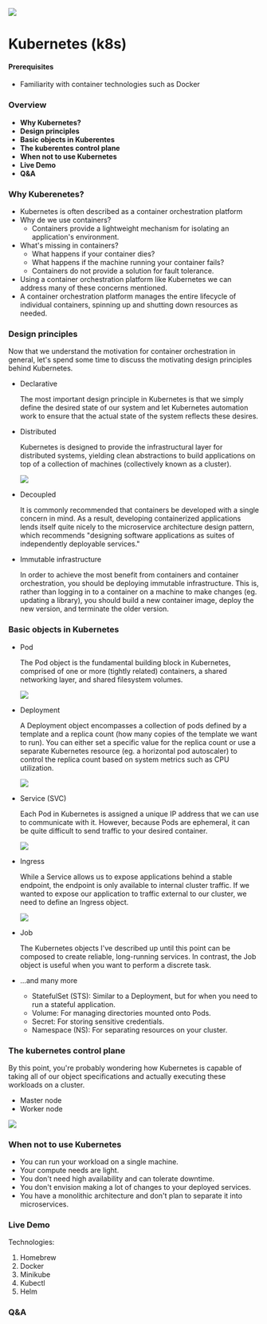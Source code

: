 ![](https://logos-world.net/wp-content/uploads/2023/06/Kubernetes-Logo.png)

# Kubernetes (k8s)
#### **Prerequisites**
- Familiarity with container technologies such as Docker

### **Overview**
- **Why Kubernetes?**
- **Design principles**
- **Basic objects in Kuberentes**
- **The kuberentes control plane**
- **When not to use Kubernetes**
- **Live Demo**
- **Q&A**

### **Why Kuberenetes?**
- Kubernetes is often described as a container orchestration platform
- Why de we use containers?
    - Containers provide a lightweight mechanism for isolating an application's environment.
- What's missing in containers?
    - What happens if your container dies?
    - What happens if the machine running your container fails?
    - Containers do not provide a solution for fault tolerance.
- Using a container orchestration platform like Kubernetes we can address many of these concerns mentioned. 
- A container orchestration platform manages the entire lifecycle of individual containers, spinning up and shutting down resources as needed.

### **Design principles**
Now that we understand the motivation for container orchestration in general, let's spend some time to discuss the motivating design principles behind Kubernetes.
- Declarative
    
    The most important design principle in Kubernetes is that we simply define the desired state of our system and let Kubernetes automation work to ensure that the actual state of the system reflects these desires.

- Distributed
    
    Kubernetes is designed to provide the infrastructural layer for distributed systems, yielding clean abstractions to build applications on top of a collection of machines (collectively known as a cluster).

    ![](https://www.jeremyjordan.me/content/images/2019/11/distributed_systems.png)

- Decoupled
    
    It is commonly recommended that containers be developed with a single concern in mind. As a result, developing containerized applications lends itself quite nicely to the microservice architecture design pattern, which recommends "designing software applications as suites of independently deployable services."
    
- Immutable infrastructure
    
    In order to achieve the most benefit from containers and container orchestration, you should be deploying immutable infrastructure. This is, rather than logging in to a container on a machine to make changes (eg. updating a library), you should build a new container image, deploy the new version, and terminate the older version.

### **Basic objects in Kubernetes**
- Pod

    The Pod object is the fundamental building block in Kubernetes, comprised of one or more (tightly related) containers, a shared networking layer, and shared filesystem volumes.
    
    ![](https://www.jeremyjordan.me/content/images/2019/11/pod.png)

- Deployment

    A Deployment object encompasses a collection of pods defined by a template and a replica count (how many copies of the template we want to run). You can either set a specific value for the replica count or use a separate Kubernetes resource (eg. a horizontal pod autoscaler) to control the replica count based on system metrics such as CPU utilization.

    ![](https://www.jeremyjordan.me/content/images/2019/11/deployment.png)

- Service (SVC)

    Each Pod in Kubernetes is assigned a unique IP address that we can use to communicate with it. However, because Pods are ephemeral, it can be quite difficult to send traffic to your desired container.

    ![](https://www.jeremyjordan.me/content/images/2019/11/service-1.png)

- Ingress

    While a Service allows us to expose applications behind a stable endpoint, the endpoint is only available to internal cluster traffic. If we wanted to expose our application to traffic external to our cluster, we need to define an Ingress object.  

    ![](https://www.jeremyjordan.me/content/images/2019/11/ingress_2.png)

- Job

    The Kubernetes objects I've described up until this point can be composed to create reliable, long-running services. In contrast, the Job object is useful when you want to perform a discrete task.

- ...and many more
    - StatefulSet (STS): Similar to a Deployment, but for when you need to run a stateful application.
    - Volume: For managing directories mounted onto Pods.
    - Secret: For storing sensitive credentials.
    - Namespace (NS): For separating resources on your cluster.

### **The kubernetes control plane**
By this point, you're probably wondering how Kubernetes is capable of taking all of our object specifications and actually executing these workloads on a cluster.
- Master node
- Worker node

![](https://www.jeremyjordan.me/content/images/2019/11/full_picture-1.png)

### **When not to use Kubernetes**
- You can run your workload on a single machine.
- Your compute needs are light.
- You don't need high availability and can tolerate downtime.
- You don't envision making a lot of changes to your deployed services.
- You have a monolithic architecture and don't plan to separate it into microservices.

### **Live Demo**
Technologies:
1. Homebrew 
2. Docker
3. Minikube
4. Kubectl
5. Helm

### **Q&A**